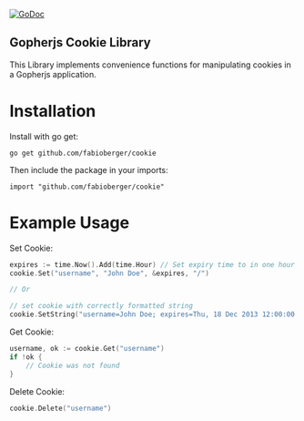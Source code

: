 [![GoDoc](http://godoc.org/github.com/fabioberger/cookie?status.svg)](https://godoc.org/github.com/fabioberger/cookie)


Gopherjs Cookie Library
-----------------------

This Library implements convenience functions for manipulating cookies in a Gopherjs application.

# Installation

Install with go get:

```go get github.com/fabioberger/cookie```

Then include the package in your imports:

```import "github.com/fabioberger/cookie"```

# Example Usage

Set Cookie:

```go
expires := time.Now().Add(time.Hour) // Set expiry time to in one hour
cookie.Set("username", "John Doe", &expires, "/")

// Or

// set cookie with correctly formatted string
cookie.SetString("username=John Doe; expires=Thu, 18 Dec 2013 12:00:00 UTC; path=/")
```

Get Cookie:

```go
username, ok := cookie.Get("username")
if !ok {
	// Cookie was not found
}
```

Delete Cookie:

```go
cookie.Delete("username")
```